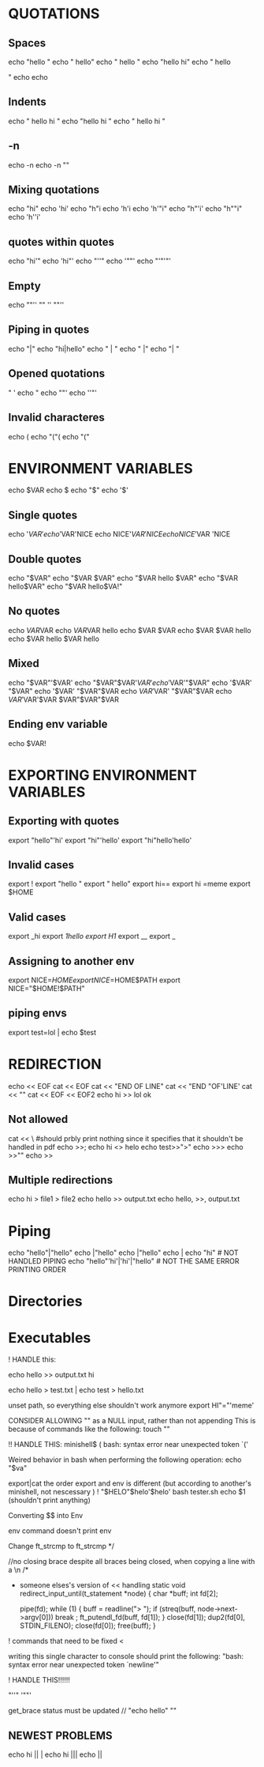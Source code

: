 # QUOTATIONS

## Spaces
echo "hello "
echo " hello"
echo " hello "
echo "hello hi"
echo " hello


"
echo 
echo 	 

## Indents
echo "	hello hi	"
echo "hello	hi	"
echo "	hello	hi "

## -n
echo -n
echo -n ""

## Mixing quotations
echo "hi"
echo 'hi'
echo "h"i
echo 'h'i
echo 'h'"i"
echo "h"'i'
echo "h""i"
echo 'h''i'

## quotes within quotes

echo "hi'"
echo 'hi"'
echo "''"
echo '""'
echo "'"'"'

## Empty
echo ""''
""
''
""''

## Piping in quotes
echo "|"
echo "hi|hello"
echo " | "
echo " |"
echo "| "

## Opened quotations
"
'
echo "
echo ""'
echo ''"'

## Invalid characteres

echo (
echo "("(
echo "("

# ENVIRONMENT VARIABLES

echo $VAR
echo $
echo "$"
echo '$'

## Single quotes
echo '$VAR'
echo '$VAR'NICE
echo NICE'$VAR'NICE
echo NICE'$VAR 'NICE

## Double quotes
echo "$VAR"
echo "$VAR $VAR"
echo "$VAR hello $VAR"
echo "$VAR hello$VAR"
echo "$VAR hello$VA!"

## No quotes
echo $VAR$VAR
echo $VAR$VAR hello
echo $VAR $VAR
echo $VAR $VAR hello
echo $VAR hello $VAR hello

## Mixed
echo "$VAR"'$VAR'
echo "$VAR"$VAR'$VAR'
echo '$VAR'"$VAR"
echo '$VAR' "$VAR"
echo '$VAR' "$VAR"$VAR
echo $VAR'$VAR' "$VAR"$VAR
echo $VAR'$VAR'$VAR $VAR"$VAR"$VAR

## Ending env variable
echo $VAR!

# EXPORTING ENVIRONMENT VARIABLES

## Exporting with quotes
export "hello"'hi'
export "hi"'hello'
export "hi"hello'hello'

## Invalid cases
export !
export "hello "
export " hello"
export hi==
export hi =meme
export $HOME

## Valid cases
export _hi
export _1hello
export H1_
export __
export _

## Assigning to another env
export NICE=$HOME
export NICE=$HOME$PATH
export NICE="$HOME!$PATH"

## piping envs
export test=lol | echo $test

# REDIRECTION

echo << EOF
cat << EOF
cat << "END OF LINE"
cat << "END "OF'LINE'
cat << ""
cat << EOF << EOF2
echo hi >> lol ok

## Not allowed
cat << \ #should prbly print nothing since it specifies that it shouldn't be handled in pdf
echo >>;
echo hi <> helo
echo test>>">"
echo >>>
echo >>""
echo >>

## Multiple redirections
echo hi > file1 > file2
echo hello       >> output.txt
echo hello, >>, output.txt

# Piping

echo "hello"|"hello"
echo |"hello"
echo |"hello"
echo | echo "hi"				# NOT HANDLED PIPING
echo "hello"'hi'|'hi'|"hello"	# NOT THE SAME ERROR PRINTING ORDER

# Directories

# Executables


! HANDLE this:

echo hello >> output.txt hi  

echo hello > test.txt | echo test > hello.txt




unset path, so everything else shouldn't work anymore
export HI"="'meme'


CONSIDER ALLOWING "" as a NULL input, rather than not appending
This is because of commands like the following:
touch ""


!! HANDLE THIS:
minishell$ (
bash: syntax error near unexpected token `('



Weired behavior in bash when performing the following operation:
echo "$va"






export|cat
the order export and env is different (but according to another's minishell, not nescessary )
! "$HELO"$helo'$helo'
bash tester.sh 
echo $1 (shouldn't print anything)




Converting $$ into Env

env command doesn't print env

Change ft_strcmp to ft_strcmp
*/

//no closing brace despite all braces being closed, when copying a line with a \n
/* 
* someone elses's version of << handling
static void	redirect_input_until(t_statement *node)
{
	char	*buff;
	int		fd[2];

	pipe(fd);
	while (1)
	{
		buff = readline("> ");
		if (streq(buff, node->next->argv[0]))
			break ;
		ft_putendl_fd(buff, fd[1]);
	}
	close(fd[1]);
	dup2(fd[0], STDIN_FILENO);
	close(fd[0]);
	free(buff);
}

! commands that need to be fixed
<
>
writing this single character to console should print the following:
"bash: syntax error near unexpected token `newline'"

! HANDLE THIS!!!!!!

"''"
'""'


get_brace status must be updated
// "echo hello" ""







## NEWEST PROBLEMS
echo hi || |
echo hi |||
echo ||
